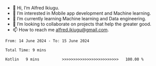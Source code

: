 - 👋 Hi, I’m Alfred Ikiugu.
- 👀 I’m interested in Mobile app development and Machine learning.
- 🌱 I’m currently learning Machine learning and Data engineering.
- 💞️ I’m looking to collaborate on projects that help the greater good.
- 📫 How to reach me alfred.ikiugu@gmail.com.

<!---
ikiugu/ikiugu is a ✨ special ✨ repository because its `README.md` (this file) appears on your GitHub profile.
You can click the Preview link to take a look at your changes.
--->

<!--START_SECTION:waka-->

```txt
From: 14 June 2024 - To: 15 June 2024

Total Time: 9 mins

Kotlin   9 mins          >>>>>>>>>>>>>>>>>>>>>>>>>   100.00 %
```

<!--END_SECTION:waka-->
